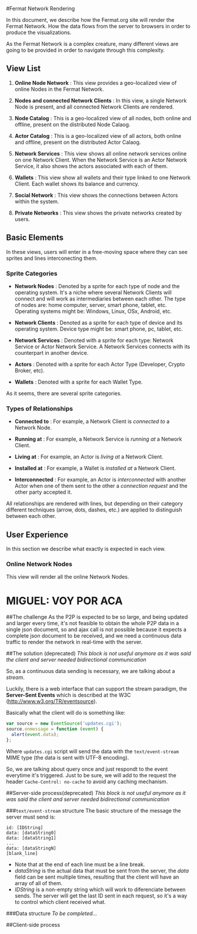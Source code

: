 #Fermat Network Rendering

In this document, we describe how the Fermat.org site will render the Fermat Network. How the data flows from the server to browsers in order to produce the visualizations.

As the Fermat Network is a complex creature, many different views are going to be provided in order to navigate through this complexity.

## View List

1. **Online Node Network** : This view provides a geo-localized view of online Nodes in the Fermat Network.

2. **Nodes and connected Network Clients** : In this view, a single Network Node is present, and all connected Network Clients are rendered.

3. **Node Catalog** : This is a geo-localized view of all nodes, both online and offline, present on the distributed Node Calaog.

4. **Actor Catalog** : This is a geo-localized view of all actors, both online and offline, present on the distributed Actor Calaog.

5. **Network Services** : This view shows all online network services online on one Network Client. When the Network Service is an Actor Network Service, it also shows the actors associated with each of them.

6. **Wallets** : This view show all wallets and their type linked to one Network Client. Each wallet shows its balance and currency. 

7. **Social Network** : This view shows the connections between Actors within the system. 

8. **Private Networks** : This view shows the private networks created by users.


## Basic Elements

In these views, users will enter in a free-moving space where they can see sprites and lines interconecting them.

### Sprite Categories

- **Network Nodes** : Denoted by a sprite for each type of node and the operating system. It's a niche where several Network Clients will connect and will work as intermediaries between each other. The type of nodes are: home computer, server, smart phone, tablet, etc. Operating systems might be: Windows, Linux, OSx, Android, etc.

- **Network Clients** : Denoted as a sprite for each type of device and its operating system. Device type might be: smart phone, pc, tablet, etc. 

- **Network Services** : Denoted with a sprite for each type: Network Service or Actor Network Service. A Network Services connects with its counterpart in another device.
    
- **Actors** : Denoted with a sprite for each Actor Type (Developer, Crypto Broker, etc). 

- **Wallets** : Denoted with a sprite for each Wallet Type.

As it seems, there are several sprite categories. 

### Types of Relationships

- **Connected to** : For example, a Network Client is _connected to_ a Network Node.

- **Running at** : For example, a Network Service is _running at_ a Network Client.

- **Living at** : For example, an Actor is _living at_ a Network Client.

- **Installed at** : For example, a Wallet is _installed at_ a Network Client.

- **Interconnected** : For example, an Actor is _interconnected_ with another Actor when one of them sent to the other a _connection request_ and the other party accepted it.

All relationships are rendered with lines, but depending on their category different techniques (arrow, dots, dashes, etc.) are applied to distinguish between each other. 

## User Experience

In this section we describe what exactly is expected in each view.

### Online Network Nodes
 
This view will render all the online Network Nodes. 



# MIGUEL: VOY POR ACA


##The challenge
As the P2P is expected to be so large, and being updated and larger every time, it's not feasible
to obtain the whole P2P data in a single json document, so and ajax call is not possible because
it expects a complete json document to be received, and we need a continuous data traffic to 
render the network in real-time with the server.

##The solution (deprecated)
*This block is not useful anymore as it was said the client and server needed bidirectional
communication*

So, as a continuous data sending is necessary, we are talking about a *stream*.

Luckily, there is a web interface that can support the stream paradigm, the **Server-Sent Events**
which is described at the W3C (http://www.w3.org/TR/eventsource).

Basically what the client will do is something like:

```javascript
var source = new EventSource('updates.cgi');
source.onmessage = function (event) {
  alert(event.data);
};
```

Where `updates.cgi` script will send the data with the `text/event-stream` MIME type (the data is sent with UTF-8 encoding).

So, we are talking about query once and just respondt to the event everytime it's triggered. Just
to be sure, we will add to the request the header `Cache-Control: no-cache` to avoid any
caching mechanism.

##Server-side process(deprecated)
*This block is not useful anymore as it was said the client and server needed bidirectional
communication*

###`text/event-stream` structure
The basic structure of the message the server must send is:

```
id: [IDString]
data: [dataString0]
data: [dataString1]
...
data: [dataStringN]
[blank_line]
```

- Note that at the end of each line must be a line break.
- *dataString* is the actual data that must be sent from the server, the *data* field can be sent
multiple times, resulting that the client will have an array of all of them.
- *IDString* is a non-empty string which will work to diferenciate between sends. The server will
get the last ID sent in each request, so it's a way to control which client received what.

###Data structure
*To be completed...*

##Client-side process
